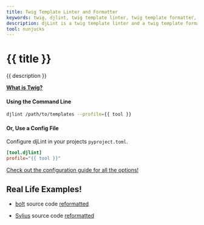 ```yaml
---
title: Twig Template Linter and Formatter
keywords: twig, djlint, twig template linter, twig template formatter, format twig templates
description: djLint is a twig template linter and a twig template formatter! Take advantage of the pre-build profile when linting and formatting your templates with djLint.
tool: nunjucks
---
```


# {{ title }}

{{ description }}

**[What is Twig?](https://twig.symfony.com/)**

#### Using the Command Line

```bash
djlint /path/to/templates --profile={{ tool }}
```

#### Or, Use a Config File

Configure djLint in your projects `pyproject.toml`.

```toml
[tool.djlint]
profile="{{ tool }}"
```

<div class="box notification is-info is-light">
    <span class="icon is-large"><i class="fas fa-2x fa-circle-arrow-right"></i></span><div class="my-auto ml-3 is-inline-block"><a href="/docs/configuration/">Check out the configuration guide for all the options!</a></div>
</div>

## Real Life Examples!

<div class="mb-5">

- [bolt](https://github.com/bolt/core) source code [reformatted](https://github.com/Riverside-Healthcare/djLint/compare/bolt-source...Riverside-Healthcare:djLint:bolt-djlint)

- [Sylius](https://github.com/Sylius/Sylius) source code [reformatted](https://github.com/Riverside-Healthcare/djLint/compare/sylius-source...Riverside-Healthcare:djLint:sylius-djlint)

</div>
